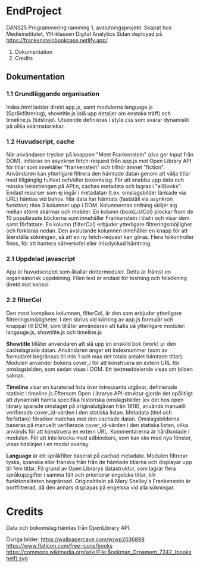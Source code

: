 # EndProject
DANS25 Programmering ramming 1, avslutningsprojekt. Skapat hos Medieinstitutet, YH-klassen Digital Analytics
Sidan deployad på https://frankensteinbookcase.netlify.app/

1. Dokumentation
2. Credits

## Dokumentation
### 1.1 Grundläggande organisation
Index.html laddar direkt app.js, samt modulerna language.js (Språkfiltrering), showtitle.js (slå upp detaljer om enstaka träff) och timeline.js (tidslinje). Utseende definieras i style.css som svarar dynamiskt på olika skärmstorlekar.
### 1.2 Huvudscript, cache
När användaren trycker på knappen "Meet Frankenstein" (dvs ger input från DOM), initieras en asynkron fetch-request från app.js mot Open Library API för titlar som innehåller "frankenstein" och tillhör ämnet "fiction". Användaren kan ytterligare filtrera den hämtade datan genom att välja titlar med tillgänglig fulltext och/eller bokomslag. För att snabba upp data och minska belastningen på API:n, cachas metadata och lagras i "allBooks". Endast resurser som ej ingår i metadatan (t.ex. omslagsbilder länkade via URL) hämtas vid behov.
När data har hämtats (fastställ via asynkron funktion) ritas 3 kolumner upp i DOM. Kolumnernas ordning skiljer sig mellan större skärmar och mobiler. En kolumn (bookListCol) plockar fram de 10 populäraste böckerna som innehåller Frankenstein i titeln och visar dem samt författare. En kolumn (filterCol) erbjuder ytterligare filtreringsmöjlighet och förklaras nedan. Den avslutande kolumnen innehåller en knapp för att återställa sökningen, så att en ny fetch-request kan göras.
Flera felkontroller finns, för att hantera nätverksfel eller misslyckad hämtning.
### 2.1 Uppdelad javascript
App är huvudscriptet som åkallar dottermoduler. Detta är främst en organisatorisk uppdelning.
Filen test är endast för testning och felsökning direkt mot konsol
### 2.2 filterCol
Den mest komplexa kolumnen, filterCol, är den som erbjuder ytterligare filtreringsmöjligheter. I den skrivs vid körning av app.js formulär och knappar till DOM, som tillåter användaren att kalla på ytterligare moduler: langauge.js, showtitle.js och timeline.js

**Showtitle** tillåter användaren att slå upp en enskild bok (work) ur den cachelagrade datan. Användaren anger ett indexnummer (som av formuläret begränsas till min 1 och max det totala antalet hämtade titlar). Modulen använder bokens cover_i för att konstruera en extern URL för omslagsbilden, som sedan visas i DOM. Ett textmeddelande visas om bilden saknas.

**Timeline** visar en kuraterad lista över intressanta utgåvor, definierade statiskt i timeline.js.Eftersom Open Librarys API-struktur gjorde det opålitligt att dynamiskt hämta specifika historiska omslagsbilder (ex det hos open library sparade omslaget på originalutgåvan från 1818), används manuellt verifierade cover_id-värden i den statiska listan. Metadata (titel och författare) försöker matchas mot den cachade datan. Omslagsbilderna baseras på manuellt verifierade cover_id-värden i den statiska listan, vilka används för att konstruera en extern URL. Kommentarerna är hårdkodade i modulen.
För att inte krocka med adblockers, som kan ske med nya fönster, visas tidslinjen i en modal overlay.

**Language** är ett språkfilter baserat på cachad metadata. Modulen filtrerar tyska, spanska eller franska från från de hämtade titlarna och displayar upp till fem titlar.
På grund av Open Librarys datastruktur, som lagrar flera språkuppgifter i samma fält och prioriterar engelska titlar, blir funktionaliteten begränsad. Originaltiteln på Mary Shelley's Frankenstein är bortfiltrerad, då den annars displayas på engelska vid alla sökningar.

# Credits
Data och bokomslag hämtas från OpenLibrary API.

Övriga bilder:
https://wallpapercave.com/w/wp2036898
https://www.flaticon.com/free-icons/books
https://commons.wikimedia.org/wiki/File:Bookman_Ornament_7242_(bookshelf).svg

